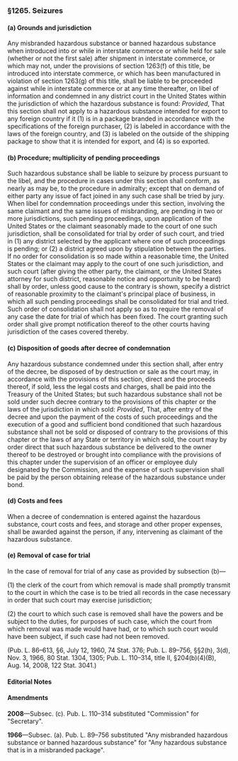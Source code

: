 ### §1265. Seizures ###

#### (a) Grounds and jurisdiction ####

Any misbranded hazardous substance or banned hazardous substance when introduced into or while in interstate commerce or while held for sale (whether or not the first sale) after shipment in interstate commerce, or which may not, under the provisions of section 1263(f) of this title, be introduced into interstate commerce, or which has been manufactured in violation of section 1263(g) of this title, shall be liable to be proceeded against while in interstate commerce or at any time thereafter, on libel of information and condemned in any district court in the United States within the jurisdiction of which the hazardous substance is found: *Provided*, That this section shall not apply to a hazardous substance intended for export to any foreign country if it (1) is in a package branded in accordance with the specifications of the foreign purchaser, (2) is labeled in accordance with the laws of the foreign country, and (3) is labeled on the outside of the shipping package to show that it is intended for export, and (4) is so exported.

#### (b) Procedure; multiplicity of pending proceedings ####

Such hazardous substance shall be liable to seizure by process pursuant to the libel, and the procedure in cases under this section shall conform, as nearly as may be, to the procedure in admiralty; except that on demand of either party any issue of fact joined in any such case shall be tried by jury. When libel for condemnation proceedings under this section, involving the same claimant and the same issues of misbranding, are pending in two or more jurisdictions, such pending proceedings, upon application of the United States or the claimant seasonably made to the court of one such jurisdiction, shall be consolidated for trial by order of such court, and tried in (1) any district selected by the applicant where one of such proceedings is pending; or (2) a district agreed upon by stipulation between the parties. If no order for consolidation is so made within a reasonable time, the United States or the claimant may apply to the court of one such jurisdiction, and such court (after giving the other party, the claimant, or the United States attorney for such district, reasonable notice and opportunity to be heard) shall by order, unless good cause to the contrary is shown, specify a district of reasonable proximity to the claimant's principal place of business, in which all such pending proceedings shall be consolidated for trial and tried. Such order of consolidation shall not apply so as to require the removal of any case the date for trial of which has been fixed. The court granting such order shall give prompt notification thereof to the other courts having jurisdiction of the cases covered thereby.

#### (c) Disposition of goods after decree of condemnation ####

Any hazardous substance condemned under this section shall, after entry of the decree, be disposed of by destruction or sale as the court may, in accordance with the provisions of this section, direct and the proceeds thereof, if sold, less the legal costs and charges, shall be paid into the Treasury of the United States; but such hazardous substance shall not be sold under such decree contrary to the provisions of this chapter or the laws of the jurisdiction in which sold: *Provided*, That, after entry of the decree and upon the payment of the costs of such proceedings and the execution of a good and sufficient bond conditioned that such hazardous substance shall not be sold or disposed of contrary to the provisions of this chapter or the laws of any State or territory in which sold, the court may by order direct that such hazardous substance be delivered to the owner thereof to be destroyed or brought into compliance with the provisions of this chapter under the supervision of an officer or employee duly designated by the Commission, and the expense of such supervision shall be paid by the person obtaining release of the hazardous substance under bond.

#### (d) Costs and fees ####

When a decree of condemnation is entered against the hazardous substance, court costs and fees, and storage and other proper expenses, shall be awarded against the person, if any, intervening as claimant of the hazardous substance.

#### (e) Removal of case for trial ####

In the case of removal for trial of any case as provided by subsection (b)—

(1) the clerk of the court from which removal is made shall promptly transmit to the court in which the case is to be tried all records in the case necessary in order that such court may exercise jurisdiction;

(2) the court to which such case is removed shall have the powers and be subject to the duties, for purposes of such case, which the court from which removal was made would have had, or to which such court would have been subject, if such case had not been removed.

(Pub. L. 86–613, §6, July 12, 1960, 74 Stat. 376; Pub. L. 89–756, §§2(h), 3(d), Nov. 3, 1966, 80 Stat. 1304, 1305; Pub. L. 110–314, title II, §204(b)(4)(B), Aug. 14, 2008, 122 Stat. 3041.)

#### **Editorial Notes** ####

#### Amendments ####

**2008**—Subsec. (c). Pub. L. 110–314 substituted "Commission" for "Secretary".

**1966**—Subsec. (a). Pub. L. 89–756 substituted "Any misbranded hazardous substance or banned hazardous substance" for "Any hazardous substance that is in a misbranded package".